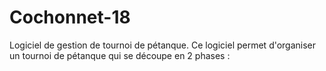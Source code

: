 # Cochonnet-18
Logiciel de gestion de tournoi de pétanque. Ce logiciel permet d'organiser un tournoi de pétanque qui se découpe en 2 phases :
